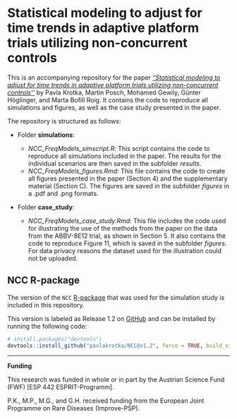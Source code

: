 Statistical modeling to adjust for time trends in adaptive platform
trials utilizing non-concurrent controls
================

This is an accompanying repository for the paper [*“Statistical modeling
to adjust for time trends in adaptive platform trials utilizing
non-concurrent controls’’*](https://arxiv.org/abs/2403.14348) by Pavla
Krotka, Martin Posch, Mohamed Gewily, Günter Höglinger, and Marta Bofill
Roig. It contains the code to reproduce all simulations and figures, as
well as the case study presented in the paper.

The repository is structured as follows:

- Folder **simulations**:

  - *NCC_FreqModels_simscript.R*: This script contains the code to
    reproduce all simulations included in the paper. The results for the
    individual scenarios are then saved in the subfolder *results*.
  - *NCC_FreqModels_figures.Rmd*: This file contains the code to create
    all figures presented in the paper (Section 4) and the supplementary
    material (Section C). The figures are saved in the subfolder
    *figures* in a .pdf and .png formats.

- Folder **case_study**:

  - *NCC_FreqModels_case_study.Rmd*: This file includes the code used
    for illustrating the use of the methods from the paper on the data
    from the ABBV-8E12 trial, as shown in Section 5. It also contains
    the code to reproduce Figure 11, which is saved in the subfolder
    *figures*. For data privacy reasons the dataset used for the
    illustration could not be uploaded.

## NCC R-package

The version of the `NCC` [R-package](https://pavlakrotka.github.io/NCC/)
that was used for the simulation study is included in this repository.

This version is labeled as Release 1.2 on
[GitHub](https://github.com/pavlakrotka/NCC) and can be installed by
running the following code:

``` r
# install.packages("devtools") 
devtools::install_github("pavlakrotka/NCC@v1.2", force = TRUE, build_vignettes = TRUE)
```

------------------------------------------------------------------------

**Funding**

This research was funded in whole or in part by the Austrian Science
Fund (FWF) \[ESP 442 ESPRIT-Programm\].

P.K., M.P., M.G., and G.H. received funding from the European Joint
Programme on Rare Diseases (Improve-PSP).
